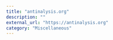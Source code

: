 ```yaml
---
title: "antinalysis.org"
description: ""
external_url: "https://antinalysis.org"
category: "Miscellaneous"
---
```

